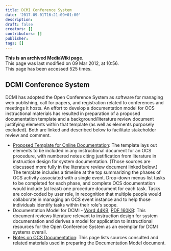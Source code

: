 ```yaml
---
title: DCMI Conference System
date: '2017-09-01T16:21:09+01:00'
description: 
draft: false
creators: []
contributors: []
publisher: 
tags: []
---
```


 **This is an archived MediaWiki page.**  
This page was last modified on 09 Mar 2012, at 10:56.  
This page has been accessed 525 times.

## DCMI Conference System 

DCMI has adopted the Open Conference System as software for managing web publishing, call for papers, and registration related to conferences and meetings it hosts. An effort to develop a documentation model for OCS instructional materials has resulted in preparation of a proposed documentation template and a background/literature review document justifying elements within that template (as well as elements purposely excluded). Both are linked and described below to facilitate stakeholder review and comment.

- [Proposed Template for Online Documentation](http://www.preciserecall.com/lis/files/ocs/): The template lays out elements to be included in any instructional document for an OCS procedure, with numbered notes citing justification from literature in instruction design for system documentation. (Those sources are discussed more fully in the literature review document linked below.) The template includes a timeline at the top summarizing the phases of OCS activity associated with a single event. Drop-down menus list tasks to be completed for each phase, and complete OCS documentation would include (at least) one procedure document for each task. Tasks are color-coded by user role, in recognition that multiple people would collaborate in managing an OCS event instance and to help those individuals identify tasks within their role's scope.
- Documentation Model for DCMI - [Word 44KB](http://www.preciserecall.com/lis/files/ocs/docModelForDCMI.docx), [PDF 160KB](http://www.preciserecall.com/lis/files/ocs/docModelForDCMI.pdf): This document reviews literature relevant to instruction design for system documentation and derives a model for application to instructional resources for the Open Conference System as an exemplar for DCMI systems overall.
- [Notes on OCS Documentation](/mediawiki_wiki/DCMI_Conference_System/OCS_Documentation "DCMI Conference System/OCS Documentation"): This page lists sources consulted and related materials used in preparing the Documentation Model document.


